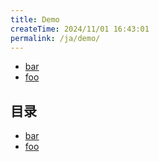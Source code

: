 ```yaml
---
title: Demo
createTime: 2024/11/01 16:43:01
permalink: /ja/demo/
---
```


- [bar](./bar.md)
- [foo](./foo.md)


## 目录
- [bar](./bar.md)
- [foo](./foo.md)
